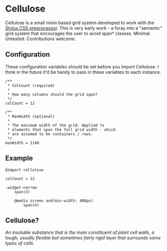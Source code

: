 # Cellulose

Cellulose is a small mixin based grid system developed to work with the [Stylus CSS preprocessor](http://learnboost.github.io/stylus). This is very early work - a foray into a "semantic" grid system that encourages the user to avoid span* classes. Minimal. Untested. Contributions welcome.


## Configuration

These configuration variables should be set before you import Cellulose. I think in the future it'd be handy to pass in these variables to each instance.

    /**
     * ColCount (required)
     *
     * How many columns should the grid span?
     */
    colCount = 12
    
    /**
     * MaxWidth (optional)
     *
     * The maximum width of the grid. Applied to
     * elements that span the full grid width - which
     * are assumed to be containers / rows.
     */
    maxWidth = 1140


## Example

    @import cellulose

    colCount = 12

    .widget-narrow
    	span(3)
    	
    	@media screen and(min-width: 400px)
    		span(4)
    		

## Cellulose?

*An insoluble substance that is the main constituent of plant cell walls, a tough, usually flexible but sometimes fairly rigid layer that surrounds some types of cells.*